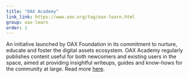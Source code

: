 ```yaml
---
title: "OAX Academy"
link_link: https://www.oax.org/tag/oax-learn.html
group: oax-learn
order: 1
---
```

An initiative launched by OAX Foundation in its commitment to nurture, educate and foster the digital assets ecosystem. OAX Academy regularly publishes content useful for both newcomers and existing users in the space, aimed at providing insightful writeups, guides and know-hows for the community at large. Read more [here](https://www.oax.org/tag/oax-learn.html).
